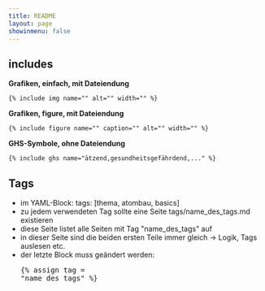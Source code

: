 ```yaml
---
title: README
layout: page
showinmenu: false
---
```


## includes

**Grafiken, einfach, mit Dateiendung**

	{% include img name="" alt="" width="" %}

**Grafiken, figure, mit Dateiendung**

	{% include figure name="" caption="" alt="" width="" %}

**GHS-Symbole, ohne Dateiendung**

	{% include ghs name="ätzend,gesundheitsgefährdend,..." %}

## Tags

- im YAML-Block: tags: [thema, atombau, basics]
- zu jedem verwendeten Tag sollte eine Seite tags/name_des_tags.md existieren
 - diese Seite listet alle Seiten mit Tag "name_des_tags" auf
 - in dieser Seite sind die beiden ersten Teile immer gleich -> Logik, Tags auslesen etc.
 - der letzte Block muss geändert werden: <pre>{% assign tag = "name_des_tags" %}</pre>
